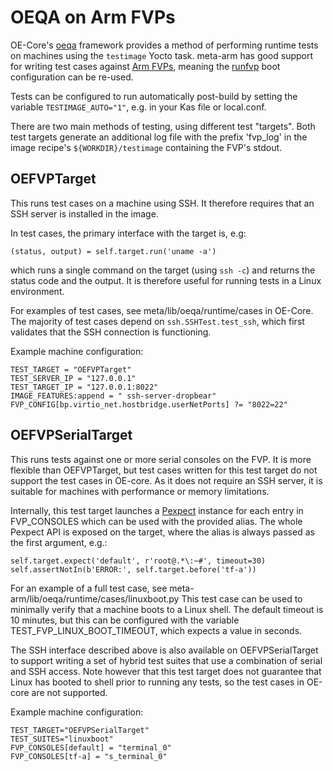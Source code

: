 # OEQA on Arm FVPs

OE-Core's [oeqa][OEQA] framework provides a method of performing runtime tests on machines using the `testimage` Yocto task. meta-arm has good support for writing test cases against [Arm FVPs][FVP], meaning the [runfvp][RUNFVP] boot configuration can be re-used.

Tests can be configured to run automatically post-build by setting the variable `TESTIMAGE_AUTO="1"`, e.g. in your Kas file or local.conf.

There are two main methods of testing, using different test "targets". Both test targets generate an additional log file with the prefix 'fvp_log' in the image recipe's `${WORKDIR}/testimage` containing the FVP's stdout.

## OEFVPTarget

This runs test cases on a machine using SSH. It therefore requires that an SSH server is installed in the image.

In test cases, the primary interface with the target is, e.g:
```
(status, output) = self.target.run('uname -a')
```
which runs a single command on the target (using `ssh -c`) and returns the status code and the output. It is therefore useful for running tests in a Linux environment.

For examples of test cases, see meta/lib/oeqa/runtime/cases in OE-Core. The majority of test cases depend on `ssh.SSHTest.test_ssh`, which first validates that the SSH connection is functioning.

Example machine configuration:
```
TEST_TARGET = "OEFVPTarget"
TEST_SERVER_IP = "127.0.0.1"
TEST_TARGET_IP = "127.0.0.1:8022"
IMAGE_FEATURES:append = " ssh-server-dropbear"
FVP_CONFIG[bp.virtio_net.hostbridge.userNetPorts] ?= "8022=22"
```

## OEFVPSerialTarget

This runs tests against one or more serial consoles on the FVP. It is more flexible than OEFVPTarget, but test cases written for this test target do not support the test cases in OE-core. As it does not require an SSH server, it is suitable for machines with performance or memory limitations.

Internally, this test target launches a [Pexpect][PEXPECT] instance for each entry in FVP_CONSOLES which can be used with the provided alias. The whole Pexpect API is exposed on the target, where the alias is always passed as the first argument, e.g.:
```
self.target.expect('default', r'root@.*\:~#', timeout=30)
self.assertNotIn(b'ERROR:', self.target.before('tf-a'))
```

For an example of a full test case, see meta-arm/lib/oeqa/runtime/cases/linuxboot.py This test case can be used to minimally verify that a machine boots to a Linux shell. The default timeout is 10 minutes, but this can be configured with the variable TEST_FVP_LINUX_BOOT_TIMEOUT, which expects a value in seconds.

The SSH interface described above is also available on OEFVPSerialTarget to support writing a set of hybrid test suites that use a combination of serial and SSH access. Note however that this test target does not guarantee that Linux has booted to shell prior to running any tests, so the test cases in OE-core are not supported.

Example machine configuration:
```
TEST_TARGET="OEFVPSerialTarget"
TEST_SUITES="linuxboot"
FVP_CONSOLES[default] = "terminal_0"
FVP_CONSOLES[tf-a] = "s_terminal_0"
```

[OEQA]: https://docs.yoctoproject.org/test-manual/intro.html
[FVP]: https://developer.arm.com/tools-and-software/simulation-models/fixed-virtual-platforms
[RUNFVP]: runfvp.md
[PEXPECT]: https://pexpect.readthedocs.io/en/stable/overview.html
